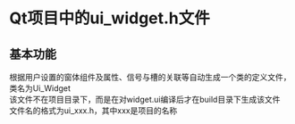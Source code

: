 # Qt项目中的ui_widget.h文件

## 基本功能
根据用户设置的窗体组件及属性、信号与槽的关联等自动生成一个类的定义文件，类名为Ui_Widget  
该文件不在项目目录下，而是在对widget.ui编译后才在build目录下生成该文件  
文件名的格式为ui_xxx.h，其中xxx是项目的名称  